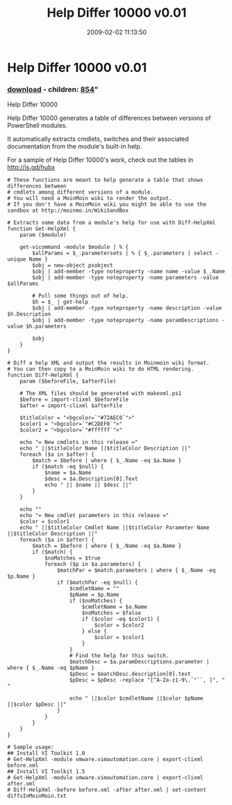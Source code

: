 ﻿---
pid:            839
parent:         0
children:       854
poster:         Carter Shanklin
title:          Help Differ 10000 v0.01
date:           2009-02-02 11:13:50
format:         posh
---

# Help Differ 10000 v0.01

### [download](839.ps1) - children: [854](854.md)"

Help Differ 10000 

Help Differ 10000 generates a table of differences between versions of PowerShell modules.

It automatically extracts cmdlets, switches and their associated documentation from the module's built-in help.

For a sample of Help Differ 10000's work, check out the tables in http://is.gd/hubx

```posh
# These functions are meant to help generate a table that shows differences between
# cmdlets among different versions of a module.
# You will need a MoinMoin wiki to render the output.
# If you don't have a MoinMoin wiki you might be able to use the sandbox at http://moinmo.in/WikiSandBox

# Extracts some data from a module's help for use with Diff-HelpXml
function Get-HelpXml {
	param ($module)

	get-vicommand -module $module | % {
		$allParams = $_.parametersets | % { $_.parameters | select -unique Name }
		$obj = new-object psobject
		$obj | add-member -type noteproperty -name name -value $_.Name
		$obj | add-member -type noteproperty -name parameters -value $allParams

		# Pull some things out of help.
		$h = $_ | get-help
		$obj | add-member -type noteproperty -name description -value $h.Description
		$obj | add-member -type noteproperty -name paramDescriptions -value $h.parameters

		$obj
	}
}

# Diff a help XML and output the results in Moinmoin wiki format.
# You can then copy to a MoinMoin wiki to do HTML rendering.
function Diff-HelpXml {
	param ($beforeFile, $afterFile)

	# The XML files should be generated with makexml.ps1
	$before = import-clixml $beforeFile
	$after = import-clixml $afterFile

	$titleColor = "<bgcolor=`"#72AEC0`">"
	$color1 = "<bgcolor=`"#C2DEF0`">"
	$color2 = "<bgcolor=`"#ffffff`">"

	echo "= New cmdlets in this release ="
	echo " ||$titleColor Name ||$titleColor Description ||"
	foreach ($a in $after) {
		$match = $before | where { $_.Name -eq $a.Name }
		if ($match -eq $null) {
			$name = $a.Name
			$desc = $a.Description[0].Text
			echo " || $name || $desc ||"
		}
	}

	echo ""
	echo "= New cmdlet parameters in this release ="
	$color = $color1
	echo " ||$titleColor Cmdlet Name ||$titleColor Parameter Name ||$titleColor Description ||"
	foreach ($a in $after) {
		$match = $before | where { $_.Name -eq $a.Name }
		if ($match) {
			$noMatches = $true
			foreach ($p in $a.parameters) {
				$matchPar = $match.parameters | where { $_.Name -eq $p.Name }
				if ($matchPar -eq $null) {
					$cmdletName = ""
					$pName = $p.Name
					if ($noMatches) {
						$cmdletName = $a.Name
						$noMatches = $false
						if ($color -eq $color1) {
							$color = $color2
						} else {
							$color = $color1
						}
					}
					# Find the help for this switch.
					$matchDesc = $a.paramDescriptions.parameter | where { $_.Name -eq $pName }
					$pDesc = $matchDesc.description[0].text
					$pDesc = $pDesc -replace "[^A-Za-z1-9\.`"``, ]", " "

					echo " ||$color $cmdletName ||$color $pName ||$color $pDesc ||"
				}
			}
		}
	}
}

# Sample usage:
## Install VI Toolkit 1.0
# Get-HelpXml -module vmware.vimautomation.core | export-clixml before.xml
## Install VI Toolkit 1.5
# Get-HelpXml -module vmware.vimautomation.core | export-clixml after.xml
# Diff-HelpXml -before before.xml -after after.xml | set-content diffsInMoinMoin.txt
```
